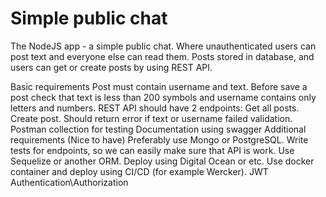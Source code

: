 # Simple public chat
The NodeJS app - a simple public chat. Where unauthenticated users can post text and everyone else can read them. Posts stored in database, and users can get or create posts by using REST API.

Basic requirements
Post must contain username and text.
Before save a post check that text is less than 200 symbols and username contains only letters and numbers.
REST API should have 2 endpoints:
Get all posts.
Create post. Should return error if text or username failed validation.
Postman collection for testing
Documentation using swagger
Additional requirements (Nice to have)
Preferably use Mongo or PostgreSQL.
Write tests for endpoints, so we can easily make sure that API is work.
Use Sequelize or another ORM.
Deploy using Digital Ocean or etc.
Use docker container and deploy using CI/CD (for example Wercker).
JWT Authentication\Authorization